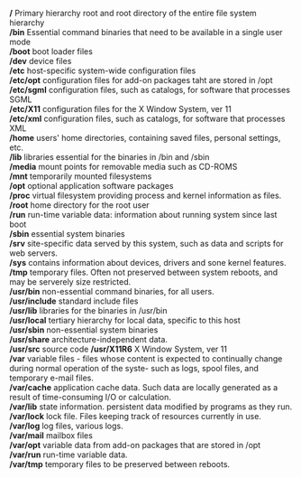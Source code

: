 **/** Primary hierarchy root and root directory of the entire file system hierarchy     
**/bin** Essential command binaries that need to be available in a single user mode      
**/boot** boot loader files     
**/dev** device files     
**/etc** host-specific system-wide configuration files     
**/etc/opt** configuration files for add-on packages taht are stored in /opt      
**/etc/sgml** configuration files, such as catalogs, for software that processes SGML      
**/etc/X11** configuration files for the X Window System, ver 11        
**/etc/xml** configuration files, such as catalogs, for software that processes XML      
**/home** users' home directories, containing saved files, personal settings, etc.      
**/lib** libraries essential for the binaries in /bin and /sbin      
**/media** mount points for removable media such as CD-ROMS  
**/mnt** temporarily mounted filesystems      
**/opt** optional application software packages   
**/proc** virtual filesystem providing process and kernel information as files.   
**/root** home directory for the root user    
**/run** run-time variable data: information about running system since last boot   
**/sbin** essential system binaries   
**/srv** site-specific data served by this system, such as data and scripts for web servers.   
**/sys** contains information about devices, drivers and sone kernel features.   
**/tmp** temporary files. Often not preserved between system reboots, and may be serverely size restricted.  
**/usr/bin** non-essential command binaries, for all users.   
**/usr/include** standard include files   
**/usr/lib** libraries for the binaries in /usr/bin   
**/usr/local** tertiary hierarchy for local data, specific to this host   
**/usr/sbin** non-essential system binaries   
**/usr/share** architecture-independent data.   
**/usr/src** source code
**/usr/X11R6** X Window System, ver 11   
**/var** variable files - files whose content is expected to continually change during normal operation of the syste- such as logs, spool files, and temporary e-mail files.    
**/var/cache** application cache data. Such data are locally generated as a result of time-consuming I/O or calculation.   
**/var/lib**  state information. persistent data modified by programs as they run.   
**/var/lock** lock file. Files keeping track of resources currently in use.   
**/var/log** log files, various logs.   
**/var/mail** mailbox files   
**/var/opt** variable data from add-on packages that are stored in /opt   
**/var/run** run-time variable data.    
**/var/tmp** temporary files to be preserved between reboots.    



